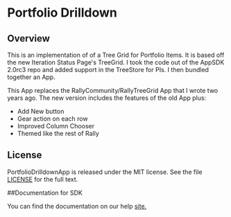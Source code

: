 Portfolio Drilldown
=========================

## Overview
This is an implementation of of a Tree Grid for Portfolio Items. It is
based off the new Iteration Status Page's TreeGrid. I took the code out
of the AppSDK 2.0rc3 repo and added support in the TreeStore for PIs. I
then bundled together an App.

This App replaces the RallyCommunity/RallyTreeGrid App that I wrote two
years ago. The new version includes the features of the old App plus:

* Add New button
* Gear action on each row
* Improved Column Chooser
* Themed like the rest of Rally

## License

PortfolioDrilldownApp is released under the MIT license.  See the file [LICENSE](./LICENSE) for the full text.

##Documentation for SDK

You can find the documentation on our help [site.](https://help.rallydev.com/apps/2.0rc3/doc/)
